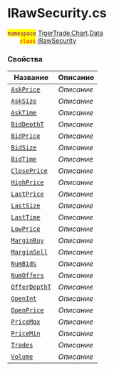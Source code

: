 
# IRawSecurity.cs
<mark style="color:purple;">`namespace`</mark> [TigerTrade.Chart](../../../TigerTrade.Chart.md).[Data](../../../TigerTrade.Chart/Data.md)  
&nbsp;&nbsp;&nbsp;&nbsp;&nbsp;&nbsp;&nbsp;<mark style="color:red;">`class`</mark> [IRawSecurity](../IRawSecurity.cs.md)

### Свойства
| Название | Описание |
| --- | --- |
| [`AskPrice`](./Свойства/AskPrice.md) | *Описание* |
| [`AskSize`](./Свойства/AskSize.md) | *Описание* |
| [`AskTime`](./Свойства/AskTime.md) | *Описание* |
| [`BidDepthT`](./Свойства/BidDepthT.md) | *Описание* |
| [`BidPrice`](./Свойства/BidPrice.md) | *Описание* |
| [`BidSize`](./Свойства/BidSize.md) | *Описание* |
| [`BidTime`](./Свойства/BidTime.md) | *Описание* |
| [`ClosePrice`](./Свойства/ClosePrice.md) | *Описание* |
| [`HighPrice`](./Свойства/HighPrice.md) | *Описание* |
| [`LastPrice`](./Свойства/LastPrice.md) | *Описание* |
| [`LastSize`](./Свойства/LastSize.md) | *Описание* |
| [`LastTime`](./Свойства/LastTime.md) | *Описание* |
| [`LowPrice`](./Свойства/LowPrice.md) | *Описание* |
| [`MarginBuy`](./Свойства/MarginBuy.md) | *Описание* |
| [`MarginSell`](./Свойства/MarginSell.md) | *Описание* |
| [`NumBids`](./Свойства/NumBids.md) | *Описание* |
| [`NumOffers`](./Свойства/NumOffers.md) | *Описание* |
| [`OfferDepthT`](./Свойства/OfferDepthT.md) | *Описание* |
| [`OpenInt`](./Свойства/OpenInt.md) | *Описание* |
| [`OpenPrice`](./Свойства/OpenPrice.md) | *Описание* |
| [`PriceMax`](./Свойства/PriceMax.md) | *Описание* |
| [`PriceMin`](./Свойства/PriceMin.md) | *Описание* |
| [`Trades`](./Свойства/Trades.md) | *Описание* |
| [`Volume`](./Свойства/Volume.md) | *Описание* |
